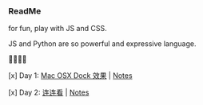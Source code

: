 ### ReadMe

for fun, play with JS and CSS.

JS and Python are so powerful and expressive language.

💪💪💪💪



[x] Day 1: [Mac OSX Dock 效果](https://krisyu.github.io/21DaysofFunwithJS/day1/macdock.html) | [Notes](https://krisyu.github.io/21DaysofFunwithJS/day1/Day%201：%20Mac%20OSX%20Dock%20Effect.html) 

[x] Day 2: [连连看](https://krisyu.github.io/21DaysofFunwithJS/day2/llk.html) | [Notes](https://krisyu.github.io/21DaysofFunwithJS/day1/Day%201：%20Mac%20OSX%20Dock%20Effect.html) 

 
